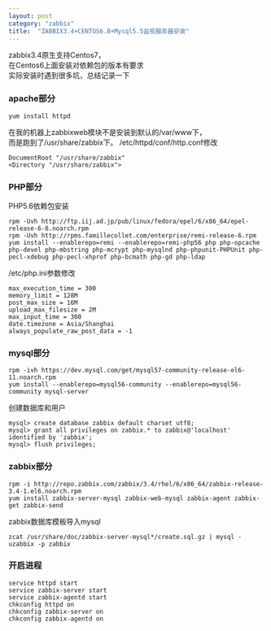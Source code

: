 ```yaml
---
layout: post
category: "zabbix"
title:  "ZABBIX3.4+CENTOS6.8+Mysql5.5监视服务器安装"
---
```


zabbix3.4原生支持Centos7，  
在Centos6上面安装对依赖包的版本有要求  
实际安装时遇到很多坑，总结记录一下

### apache部分
```
yum install httpd
```
在我的机器上zabbixweb模块不是安装到默认的/var/www下，  
而是跑到了/usr/share/zabbix下。
/etc/httpd/conf/http.conf修改
```
DocumentRoot "/usr/share/zabbix"
<Directory "/usr/share/zabbix">
```

<!-- more -->

### PHP部分
PHP5.6依赖包安装
```
rpm -Uvh http://ftp.iij.ad.jp/pub/linux/fedora/epel/6/x86_64/epel-release-6-8.noarch.rpm
rpm -Uvh http://rpms.famillecollet.com/enterprise/remi-release-6.rpm
yum install --enablerepo=remi --enablerepo=remi-php56 php php-opcache php-devel php-mbstring php-mcrypt php-mysqlnd php-phpunit-PHPUnit php-pecl-xdebug php-pecl-xhprof php-bcmath php-gd php-ldap
```
/etc/php.ini参数修改 
```
max_execution_time = 300
memory_limit = 128M
post_max_size = 16M
upload_max_filesize = 2M
max_input_time = 300
date.timezone = Asia/Shanghai
always_populate_raw_post_data = -1
```

### mysql部分
```
rpm -ivh https://dev.mysql.com/get/mysql57-community-release-el6-11.noarch.rpm
yum install --enablerepo=mysql56-community --enablerepo=mysql56-community mysql-server
```
创建数据库和用户
```
mysql> create database zabbix default charset utf8;
mysql> grant all privileges on zabbix.* to zabbix@'localhost' identified by 'zabbix';
mysql> flush privileges;
```

### zabbix部分
```
rpm -i http://repo.zabbix.com/zabbix/3.4/rhel/6/x86_64/zabbix-release-3.4-1.el6.noarch.rpm
yum install zabbix-server-mysql zabbix-web-mysql zabbix-agent zabbix-get zabbix-send
```
zabbix数据库模板导入mysql
```
zcat /usr/share/doc/zabbix-server-mysql*/create.sql.gz | mysql -uzabbix -p zabbix
```

### 开启进程
```
service httpd start
service zabbix-server start
service zabbix-agentd start
chkconfig httpd on
chkconfig zabbix-server on
chkconfig zabbix-agentd on
```